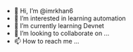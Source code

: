 - 👋 Hi, I’m @imrkhan6
- 👀 I’m interested in learning automation
- 🌱 I’m currently learning Devnet
- 💞️ I’m looking to collaborate on ...
- 📫 How to reach me ...

<!---
imrkhan6/imrkhan6 is a ✨ special ✨ repository because its `README.md` (this file) appears on your GitHub profile.
You can click the Preview link to take a look at your changes.
--->
